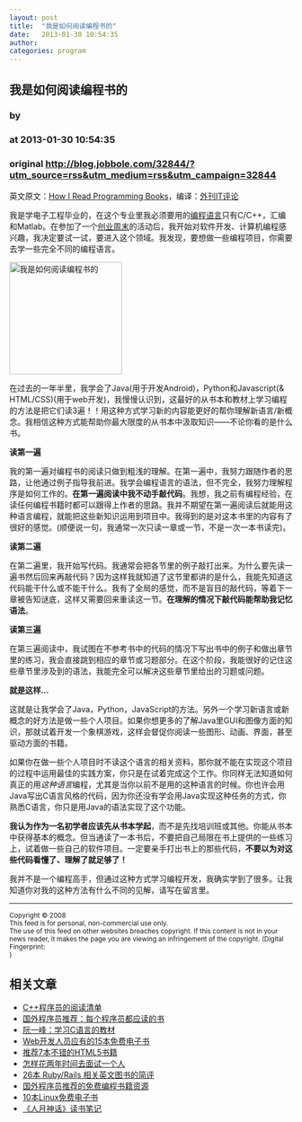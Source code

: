```yaml
---
layout: post
title:  "我是如何阅读编程书的"
date:   2013-01-30 10:54:35
author: 
categories: program
---
```


## 我是如何阅读编程书的
### by 
### at 2013-01-30 10:54:35
### original <http://blog.jobbole.com/32844/?utm_source=rss&utm_medium=rss&utm_campaign=32844>

<p>英文原文：<a href="http://www.simplyahmazing.com/2013/01/how-i-read-programming-books.html">How I Read Programming Books</a>，编译：<a href="http://www.aqee.net/how-i-read-programming-books/" rel="nofollow">外刊IT评论</a></p>
<p>我是学电子工程毕业的，在这个专业里我必须要用的<span><a href="http://blog.jobbole.com/tag/%E7%BC%96%E7%A8%8B%E8%AF%AD%E8%A8%80/" title="如何选择语言和编程语言排名相关文章">编程语言</a></span>只有C/C++，汇编和Matlab。在参加了一个<a href="http://startupweekend.org/">创业周末</a>的活动后，我开始对软件开发、计算机编程感兴趣，我决定要试一试，要进入这个领域。我发现，要想做一些编程项目，你需要去学一些完全不同的编程语言。<span></span></p>
<p><a href="http://blog.jobbole.com/wp-content/uploads/2011/11/book-logo.jpg" rel="lightbox[32844]" title="我是如何阅读编程书的"><img src="http://blog.jobbole.com/wp-content/uploads/2011/11/book-logo.jpg" alt="我是如何阅读编程书的" title="我是如何阅读编程书的" width="200" height="200"></a></p>
<p>在过去的一年半里，我学会了Java(用于开发Android)，Python和Javascript(&amp; HTML/CSS)(用于web开发)，我慢慢认识到，这最好的从书本和教材上学习编程的方法是把它们读3遍！！用这种方式学习新的内容能更好的帮你理解新语言/新概念。我相信这种方式能帮助你最大限度的从书本中汲取知识——不论你看的是什么书。</p>
<p><strong>读第一遍</strong></p>
<p>我的第一遍对编程书的阅读只做到粗浅的理解。在第一遍中，我努力跟随作者的思路，让他通过例子指导我前进。我学会编程语言的语法，但不完全，我努力理解程序是如何工作的。<strong>在第一遍阅读中我不动手敲代码</strong>。我想，我之前有编程经验，在读任何编程书籍时都可以跟得上作者的思路。我并不期望在第一遍阅读后就能用这种语言编程，就能把这些新知识运用到项目中。我得到的是对这本书里的内容有了很好的感觉。(顺便说一句，我通常一次只读一章或一节，不是一次一本书读完)。</p>
<p><strong>读第二遍</strong></p>
<p>在第二遍里，我开始写代码。我通常会把各节里的例子敲打出来。为什么要先读一遍书然后回来再敲代码？因为这样我就知道了这节里都讲的是什么，我能先知道这代码能干什么或不能干什么。我有了全局的感觉，而不是盲目的敲代码，等着下一章被告知谜底，这样又需要回来重读这一节。<strong>在理解的情况下敲代码能帮助我记忆语法</strong>。</p>
<p><strong>读第三遍</strong></p>
<p>在第三遍阅读中，我试图在不参考书中的代码的情况下写出书中的例子和做出章节里的练习，我会直接跳到相应的章节或习题部分。在这个阶段，我能很好的记住这些章节里涉及到的语法，我能完全可以解决这些章节里给出的习题或问题。</p>
<p><strong>就是这样…</strong></p>
<p>这就是让我学会了Java，Python，JavaScript的方法。另外一个学习新语言或新概念的好方法是做一些个人项目。如果你想更多的了解Java里GUI和图像方面的知识，那就试着开发一个象棋游戏，这样会督促你阅读一些图形、动画、界面，甚至驱动方面的书籍。</p>
<p>如果你在做一些个人项目时不读这个语言的相关资料，那你就不能在实现这个项目的过程中运用最佳的实践方案，你只是在试着完成这个工作。你同样无法知道如何真正的用<em>这种语言</em>编程，尤其是当你以前不是用的这种语言的时候。你也许会用Java写出C语言风格的代码，因为你还没有学会用Java实现这种任务的方式，你熟悉C语言，你只是用Java的语法实现了这个功能。</p>
<p><strong>我认为作为一名初学者应该先从书本学起</strong>，而不是先找培训班或其他。你能从书本中获得基本的概念。但当通读了一本书后，不要把自己局限在书上提供的一些练习上，试着做一些自己的软件项目。一定要亲手打出书上的那些代码，<strong>不要以为对这些代码看懂了、理解了就足够了！</strong></p>
<p>我并不是一个编程高手，但通过这种方式学习编程开发，我确实学到了很多。让我知道你对我的这种方法有什么不同的见解，请写在留言里。</p>
<hr><small>Copyright © 2008<br> This feed is for personal, non-commercial use only. <br> The use of this feed on other websites breaches copyright. If this content is not in your news reader, it makes the page you are viewing an infringement of the copyright. (Digital Fingerprint:<br> )</small>
<h2>相关文章</h2><ul><li><a href="http://blog.jobbole.com/21544/">C++程序员的阅读清单</a></li><li><a href="http://blog.jobbole.com/5886/">国外程序员推荐：每个程序员都应读的书</a></li><li><a href="http://blog.jobbole.com/1442/">阮一峰：学习C语言的教材</a></li><li><a href="http://blog.jobbole.com/1024/">Web开发人员应有的15本免费电子书</a></li><li><a href="http://blog.jobbole.com/1172/">推荐7本不错的HTML5书籍</a></li><li><a href="http://blog.jobbole.com/5204/">怎样花两年时间去面试一个人</a></li><li><a href="http://blog.jobbole.com/11646/">26本 Ruby/Rails 相关英文图书的简评</a></li><li><a href="http://blog.jobbole.com/5200/">国外程序员推荐的免费编程书籍资源</a></li><li><a href="http://blog.jobbole.com/8139/">10本Linux免费电子书</a></li><li><a href="http://blog.jobbole.com/24246/">《人月神话》读书笔记</a></li></ul>